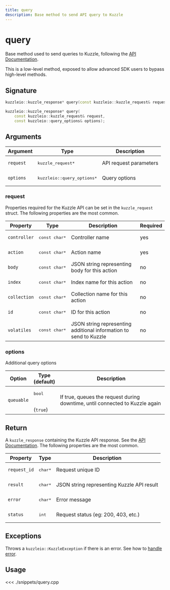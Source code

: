 ```yaml
---
title: query
description: Base method to send API query to Kuzzle
---
```


# query

Base method used to send queries to Kuzzle, following the [API Documentation](/core/1/api).

<div class="alert alert-warning">
This is a low-level method, exposed to allow advanced SDK users to bypass high-level methods.
</div>

## Signature

```cpp
kuzzleio::kuzzle_response* query(const kuzzleio::kuzzle_request& request);

kuzzleio::kuzzle_response* query(
    const kuzzleio::kuzzle_request& request,
    const kuzzleio::query_options& options);
```

## Arguments

| Argument  | Type                                 | Description            |
| --------- | ------------------------------------ | ---------------------- |
| `request` | <pre>kuzzle_request\*</pre>          | API request parameters |
| `options` | <pre>kuzzleio::query_options\*</pre> | Query options          |

### request

Properties required for the Kuzzle API can be set in the `kuzzle_request` struct.
The following properties are the most common.

| Property     | Type                    | Description                                                       | Required |
| ------------ | ----------------------- | ----------------------------------------------------------------- | -------- |
| `controller` | <pre>const char\*</pre> | Controller name                                                   | yes      |
| `action`     | <pre>const char\*</pre> | Action name                                                       | yes      |
| `body`       | <pre>const char\*</pre> | JSON string representing body for this action                     | no       |
| `index`      | <pre>const char\*</pre> | Index name for this action                                        | no       |
| `collection` | <pre>const char\*</pre> | Collection name for this action                                   | no       |
| `id`         | <pre>const char\*</pre> | ID for this action                                                | no       |
| `volatiles`  | <pre>const char\*</pre> | JSON string representing additional information to send to Kuzzle | no       |

### options

Additional query options

| Option     | Type<br/>(default)           | Description                                                                  |
| ---------- | ---------------------------- | ---------------------------------------------------------------------------- |
| `queuable` | <pre>bool</pre><br/>(`true`) | If true, queues the request during downtime, until connected to Kuzzle again |

## Return

A `kuzzle_response` containing the Kuzzle API response. See the [API Documentation](/core/1/api/essentials/kuzzle-response).
The following properties are the most common.

| Property     | Type              | Description                                |
| ------------ | ----------------- | ------------------------------------------ |
| `request_id` | <pre>char\*</pre> | Request unique ID                          |
| `result`     | <pre>char\*</pre> | JSON string representing Kuzzle API result |
| `error`      | <pre>char\*</pre> | Error message                              |
| `status`     | <pre>int</pre>    | Request status (eg: 200, 403, etc.)        |

## Exceptions

Throws a `kuzzleio::KuzzleException` if there is an error. See how to [handle error](/sdk/cpp/1/error-handling).

## Usage

<<< ./snippets/query.cpp
